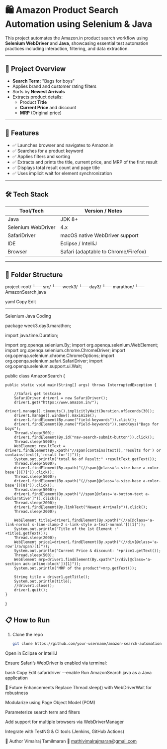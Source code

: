 # 🛍️ Amazon Product Search Automation using Selenium & Java

This project automates the Amazon.in product search workflow using **Selenium WebDriver** and **Java**, showcasing essential test automation practices including interaction, filtering, and data extraction.

---

## 📌 Project Overview

- **Search Term:** "Bags for boys"
- Applies brand and customer rating filters
- Sorts by **Newest Arrivals**
- Extracts product details:
  - Product **Title**
  - **Current Price** and discount
  - **MRP** (Original price)

---

## 🚀 Features

- ✅ Launches browser and navigates to Amazon.in
- ✅ Searches for a product keyword
- ✅ Applies filters and sorting
- ✅ Extracts and prints the title, current price, and MRP of the first result
- ✅ Displays total result count and page title
- ✅ Uses implicit wait for element synchronization

---

## 🛠️ Tech Stack

| Tool/Tech         | Version / Notes                   |
|-------------------|-----------------------------------|
| Java              | JDK 8+                            |
| Selenium WebDriver| 4.x                               |
| SafariDriver      | macOS native WebDriver support    |
| IDE               | Eclipse / IntelliJ                |
| Browser           | Safari (adaptable to Chrome/Firefox) |

---

## 🧩 Folder Structure

project-root/
└── src/
└── week3/
└── day3/
└── marathon/
└── AmazonSearch.java

yaml
Copy
Edit

---

Selenium Java Coding

package week3.day3.marathon;

import java.time.Duration;

import org.openqa.selenium.By;
import org.openqa.selenium.WebElement;
import org.openqa.selenium.chrome.ChromeDriver;
import org.openqa.selenium.chrome.ChromeOptions;
import org.openqa.selenium.safari.SafariDriver;
import org.openqa.selenium.support.ui.Wait;

public class AmazonSearch {

	public static void main(String[] args) throws InterruptedException {
				
		//Safari get testcase
		SafariDriver driver1 = new SafariDriver();
		driver1.get("https://www.amazon.in/");
		driver1.manage().timeouts().implicitlyWait(Duration.ofSeconds(30));
		driver1.manage().window().maximize();
		driver1.findElement(By.name("field-keywords")).click();
		driver1.findElement(By.name("field-keywords")).sendKeys("Bags for boys");
		Thread.sleep(500);
		driver1.findElement(By.id("nav-search-submit-button")).click();
		Thread.sleep(5000);
		WebElement resultText = driver1.findElement(By.xpath("//span[contains(text(),'results for') or contains(text(),'result for')]"));
		System.out.println("total No of Result:" +resultText.getText());
		Thread.sleep(5000);
		driver1.findElement(By.xpath("(//span[@class='a-size-base a-color-base'])[7]")).click();
		Thread.sleep(5000);
		driver1.findElement(By.xpath("(//span[@class='a-size-base a-color-base'])[8]")).click();
		Thread.sleep(5000);
		driver1.findElement(By.xpath("//span[@class='a-button-text a-declarative']")).click();
		Thread.sleep(2000);
		driver1.findElement(By.linkText("Newest Arrivals")).click();
		Thread.sleep(2000);
		
		WebElement title1=driver1.findElement(By.xpath("(//a[@class='a-link-normal s-line-clamp-2 s-link-style a-text-normal'])[1]"));
		System.out.println("Title of the 1st Element :" +title1.getText());
		Thread.sleep(2000);
		WebElement price1=driver1.findElement(By.xpath("(//div[@class='a-row']/a/span)[1]"));
		System.out.println("Current Price & discount: "+price1.getText());
		Thread.sleep(500);
		WebElement mrp=driver1.findElement(By.xpath("(//div[@class='a-section aok-inline-block'])[1]"));
		System.out.println("MRP of the product"+mrp.getText());
		
		String title = driver1.getTitle();
		System.out.println(title);
		//driver1.close();
		driver1.quit();
	}
}

## 📋 How to Run

1. Clone the repo  
   ```bash
   git clone https://github.com/your-username/amazon-search-automation.git
Open in Eclipse or IntelliJ

Ensure Safari’s WebDriver is enabled via terminal:

bash
Copy
Edit
safaridriver --enable
Run AmazonSearch.java as a Java application

🔮 Future Enhancements
Replace Thread.sleep() with WebDriverWait for robustness

Modularize using Page Object Model (POM)

Parameterize search term and filters

Add support for multiple browsers via WebDriverManager

Integrate with TestNG & CI tools (Jenkins, GitHub Actions)

📎 Author
Vimalraj Tamilmaran
📧 mathivimalrajmaran@gmail.com
